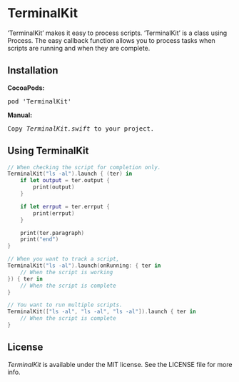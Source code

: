 # TerminalKit
‘TerminalKit’ makes it easy to process scripts. ‘TerminalKit’ is a class using Process. The easy callback function allows you to process tasks when scripts are running and when they are complete.

## Installation
<b>CocoaPods:</b>
<pre>
pod 'TerminalKit'
</pre>
<b>Manual:</b>
<pre>
Copy <i>TerminalKit.swift</i> to your project.
</pre>

## Using TerminalKit
```swift
// When checking the script for completion only.
TerminalKit("ls -al").launch { (ter) in
    if let output = ter.output {
        print(output)
    }

    if let errput = ter.errput {
        print(errput)
    }

    print(ter.paragraph)
    print("end")
}

// When you want to track a script,
TerminalKit("ls -al").launch(onRunning: { ter in
    // When the script is working
}) { ter in
    // When the script is complete
}

// You want to run multiple scripts.
TerminalKit(["ls -al", "ls -al", "ls -al"]).launch { ter in
    // When the script is complete
}
```

## License

<i>TerminalKit</i> is available under the MIT license. See the LICENSE file for more info.
